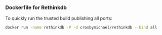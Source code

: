 ### Dockerfile for Rethinkdb

To quickly run the trusted build publishing all ports:
```bash
docker run -name rethinkdb -P -d crosbymichael/rethinkdb --bind all
```
